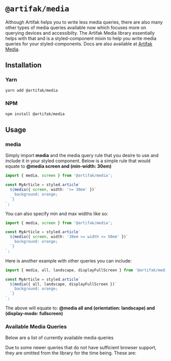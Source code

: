# `@artifak/media`

Although Artifak helps you to write less media queries, there are also many other types of media queries available now which focuses more on querying devices and accessibilty. The Artifak Media library essentially helps with that and is a styled-component mixin to help you write media queries for your styled-components. Docs are also available at [Artifak Media](https://www.artifak.dev/?content=media).

## Installation

### Yarn

```sh
yarn add @artifak/media
```

### NPM

```sh
npm install @artifak/media
```

## Usage

### media

Simply import **media** and the media query rule that you desire to use and include it in your styled component. Below is a simple rule that would equate to **@media screen and (min-width: 30em)**

```ts
import { media, screen } from '@artifak/media';

const MyArticle = styled.article`
  ${media({ screen, width: '>= 30em' })`
    background: orange;
  `}
`;
```

You can also specify min and max widths like so:

```ts
import { media, screen } from '@artifak/media';

const MyArticle = styled.article`
  ${media({ screen, width: '30em >= width <= 50em' })`
    background: orange;
  `}
`;
```

Here is another example with other queries you can include:

```ts
import { media, all, landscape, displayFullScreen } from '@artifak/media';

const MyArticle = styled.article`
  ${media({ all, landscape, displayFullScreen })`
    background: orange;
  `}
`;
```

The above will equate to: **@media all and (orientation: landscape) and (display-mode: fullscreen)**

### Available Media Queries

Below are a list of currently available media queries

Due to some newer queries that do not have sufficient browser support, they are omitted from the library for the time being. These are:

